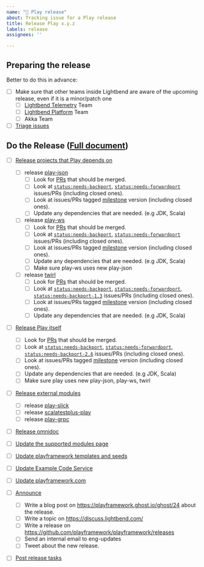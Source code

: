 ```yaml
---
name: "🚢 Play release"
about: Tracking issue for a Play release
title: Release Play x.y.z
labels: release
assignees: ''

---
```


## Preparing the release

Better to do this in advance:

* [ ] Make sure that other teams inside Lightbend are aware of the upcoming release, even if it is a minor/patch one
  * [ ] [Lightbend Telemetry](https://developer.lightbend.com/docs/telemetry/current/home.html) Team
  * [ ] [Lightbend Platform](https://www.lightbend.com/lightbend-platform) Team
  * [ ] Akka Team
* [ ] [Triage issues][]

## Do the Release ([Full document](https://github.com/playframework/play-meta/blob/master/releasing/play.md))

* [ ] [Release projects that Play depends on][]
  * [ ] release [play-json][]
    * [ ] Look for [PRs][play-json/prs] that should be merged.
    * [ ] Look at [`status:needs-backport`][play-json/backport], [`status:needs-forwardport`][play-json/forwardport] issues/PRs (including closed ones).
    * [ ] Look at issues/PRs tagged [milestone][play-json/milestones] version (including closed ones).
    * [ ] Update any dependencies that are needed. (e.g JDK, Scala)
  * [ ] release [play-ws][]
    * [ ] Look for [PRs][play-ws/prs] that should be merged.
    * [ ] Look at [`status:needs-backport`][play-ws/backport], [`status:needs-forwardport`][play-ws/forwardport] issues/PRs (including closed ones).
    * [ ] Look at issues/PRs tagged [milestone][play-ws/milestones] version (including closed ones).
    * [ ] Update any dependencies that are needed. (e.g JDK, Scala)
    * [ ] Make sure play-ws uses new play-json
  * [ ] release [twirl][]
    * [ ] Look for [PRs][twirl/prs] that should be merged.
    * [ ] Look at [`status:needs-backport`][twirl/backport], [`status:needs-forwardport`][twirl/forwardport], [`status:needs-backport-1.3`][twirl/backport-1.3] issues/PRs (including closed ones).
    * [ ] Look at issues/PRs tagged [milestone][twirl/milestones] version (including closed ones).
    * [ ] Update any dependencies that are needed. (e.g JDK, Scala)

* [ ] [Release Play itself][]
    * [ ] Look for [PRs][play/prs] that should be merged.
    * [ ] Look at [`status:needs-backport`][play/backport], [`status:needs-forwardport`][play/forwardport], [`status:needs-backport-2.6`][play/backport-2.6] issues/PRs (including closed ones).
    * [ ] Look at issues/PRs tagged [milestone][play/milestones] version (including closed ones).
    * [ ] Update any dependencies that are needed. (e.g JDK, Scala)
    * [ ] Make sure play uses new play-json, play-ws, twirl

* [ ] [Release external modules][]
  * [ ] release [play-slick][]
  * [ ] release [scalatestplus-play][]
  * [ ] release [play-grpc][]

* [ ] [Release omnidoc][]

* [ ] [Update the supported modules page][]
* [ ] [Update playframework templates and seeds][]
* [ ] [Update Example Code Service][]
* [ ] [Update playframework.com][]

* [ ] [Announce][]
  * [ ] Write a blog post on <https://playframework.ghost.io/ghost/24> about the release.
  * [ ] Write a topic on <https://discuss.lightbend.com/>
  * [ ] Write a release on <https://github.com/playframework/playframework/releases>
  * [ ] Send an internal email to eng-updates
  * [ ] Tweet about the new release.

* [ ] [Post release tasks][]

[Triage issues]: https://github.com/issues?utf8=%E2%9C%93&q=label%3Atriage+org%3Aplayframework+archived%3Afalse+
[Release projects that Play depends on]: https://github.com/playframework/play-meta/blob/master/releasing/play.md#step-0---release-projects-that-play-depends-on-play-json-play-ws-twirl
[Release Play itself]: https://github.com/playframework/play-meta/blob/master/releasing/play.md#step-1---release-play-itself
[Release external modules]: https://github.com/playframework/play-meta/blob/master/releasing/play.md#step-2---release-external-modules
[Release omnidoc]: https://github.com/playframework/play-meta/blob/master/releasing/play.md#step-3---release-omnidoc
[Update the supported modules page]: https://github.com/playframework/play-meta/blob/master/releasing/play.md#step-4---update-playframework-templates-and-seeds
[Update playframework templates and seeds]: https://github.com/playframework/play-meta/blob/master/releasing/play.md#step-4---update-playframework-templates-and-seeds
[Update Example Code Service]: https://github.com/playframework/play-meta/blob/master/releasing/play.md#step-5---update-example-code-service
[Update playframework.com]: https://github.com/playframework/play-meta/blob/master/releasing/play.md#step-6---update-playframeworkcom
[Announce]: https://github.com/playframework/play-meta/blob/master/releasing/play.md#step-7---announce
[Post release tasks]: https://github.com/playframework/play-meta/blob/master/releasing/play.md#step-8---post-release-tasks

[play-grpc]: https://github.com/playframework/play-grpc
[play-json]: https://github.com/playframework/play-json
[play-slick]: https://github.com/playframework/play-slick
[play-ws]: https://github.com/playframework/play-ws
[scalatestplus-play]: https://github.com/playframework/scalatestplus-play
[twirl]: https://github.com/playframework/twirl

[play-json/prs]:         https://github.com/playframework/play-json/pulls
[play-json/backport]:    https://github.com/playframework/play-json/labels/status%3Aneeds-backport
[play-json/forwardport]: https://github.com/playframework/play-json/labels/status%3Aneeds-forwardport
[play-json/milestones]:  https://github.com/playframework/play-json/milestones?direction=asc&sort=due_date

[play-ws/prs]:         https://github.com/playframework/play-ws/pulls
[play-ws/backport]:    https://github.com/playframework/play-ws/labels/status%3Aneeds-backport
[play-ws/forwardport]: https://github.com/playframework/play-ws/labels/status%3Aneeds-forwardport
[play-ws/milestones]:  https://github.com/playframework/play-ws/milestones?direction=asc&sort=due_date

[twirl/prs]:          https://github.com/playframework/twirl/pulls
[twirl/backport]:     https://github.com/playframework/twirl/labels/status%3Aneeds-backport
[twirl/forwardport]:  https://github.com/playframework/twirl/labels/status%3Aneeds-forwardport
[twirl/backport-1.3]: https://github.com/playframework/twirl/labels/status%3Aneeds-backport-1.3
[twirl/milestones]:   https://github.com/playframework/twirl/milestones?direction=asc&sort=due_date

[play/prs]:          https://github.com/playframework/playframework/pulls
[play/backport]:     https://github.com/playframework/playframework/labels/status%3Aneeds-backport
[play/forwardport]:  https://github.com/playframework/playframework/labels/status%3Aneeds-forwardport
[play/backport-2.6]: https://github.com/playframework/playframework/labels/status%3Aneeds-backport-2.6
[play/milestones]:   https://github.com/playframework/playframework/milestones?direction=asc&sort=due_date

